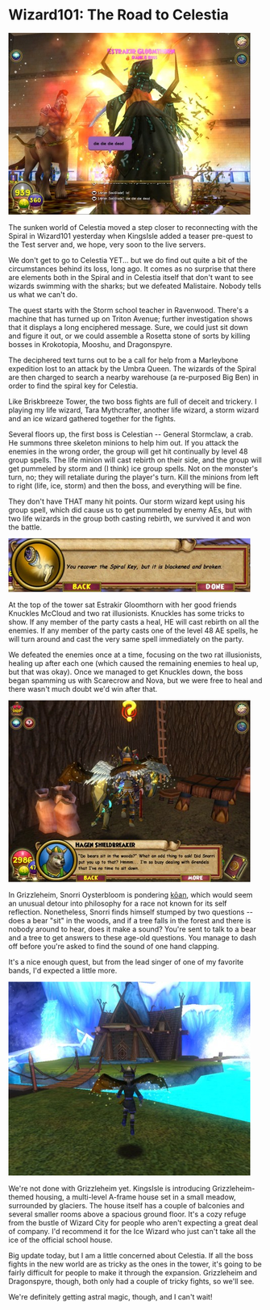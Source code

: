 # Wizard101: The Road to Celestia

[![](../uploads/2010/06/WizardGraphicalClient-2010-06-28-22-01-29-62-480x360.jpg "Killing Estrakir Gloomthorn")](../uploads/2010/06/WizardGraphicalClient-2010-06-28-22-01-29-62.jpg)

The sunken world of Celestia moved a step closer to reconnecting with the Spiral in Wizard101 yesterday when KingsIsle added a teaser pre-quest to the Test server and, we hope, very soon to the live servers.

We don't get to go to Celestia YET... but we do find out quite a bit of the circumstances behind its loss, long ago. It comes as no surprise that there are elements both in the Spiral and in Celestia itself that don't want to see wizards swimming with the sharks; but we defeated Malistaire. Nobody tells us what we can't do.

The quest starts with the Storm school teacher in Ravenwood. There's a machine that has turned up on Triton Avenue; further investigation shows that it displays a long enciphered message. Sure, we could just sit down and figure it out, or we could assemble a Rosetta stone of sorts by killing bosses in Krokotopia, Mooshu, and Dragonspyre. 

The deciphered text turns out to be a call for help from a Marleybone expedition lost to an attack by the Umbra Queen. The wizards of the Spiral are then charged to search a nearby warehouse (a re-purposed Big Ben) in order to find the spiral key for Celestia.

Like Briskbreeze Tower, the two boss fights are full of deceit and trickery. I playing my life wizard, Tara Mythcrafter, another life wizard, a storm wizard and an ice wizard gathered together for the fights.

Several floors up, the first boss is Celestian -- General Stormclaw, a crab. He summons three skeleton minions to help him out. If you attack the enemies in the wrong order, the group will get hit continually by level 48 group spells. The life minion will cast rebirth on their side, and the group will get pummeled by storm and (I think) ice group spells. Not on the monster's turn, no; they will retaliate during the player's turn. Kill the minions from left to right (life, ice, storm) and then the boss, and everything will be fine.

They don't have THAT many hit points. Our storm wizard kept using his group spell, which did cause us to get pummeled by enemy AEs, but with two life wizards in the group both casting rebirth, we survived it and won the battle.

[![](../uploads/2010/06/WizardGraphicalClient-2010-06-28-22-01-48-41-480x106.jpg "You recover the Spiral Key, but it is battered and broken")](../uploads/2010/06/WizardGraphicalClient-2010-06-28-22-01-48-41.jpg)

At the top of the tower sat Estrakir Gloomthorn with her good friends Knuckles McCloud and two rat illusionists. Knuckles has some tricks to show. If any member of the party casts a heal, HE will cast rebirth on all the enemies. If any member of the party casts one of the level 48 AE spells, he will turn around and cast the very same spell immediately on the party.

We defeated the enemies once at a time, focusing on the two rat illusionists, healing up after each one (which caused the remaining enemies to heal up, but that was okay). Once we managed to get Knuckles down, the boss began spamming us with Scarecrow and Nova, but we were free to heal and there wasn't much doubt we'd win after that.

[![](../uploads/2010/06/WizardGraphicalClient-2010-06-28-23-03-38-13-480x360.jpg "Does a bear sit in the woods?")](../uploads/2010/06/WizardGraphicalClient-2010-06-28-23-03-38-13.jpg)

In Grizzleheim, Snorri Oysterbloom is pondering [kōan](http://en.wikipedia.org/wiki/K%C5%8Dan), which would seem an unusual detour into philosophy for a race not known for its self reflection. Nonetheless, Snorri finds himself stumped by two questions -- does a bear "sit" in the woods, and if a tree falls in the forest and there is nobody around to hear, does it make a sound? You're sent to talk to a bear and a tree to get answers to these age-old questions. You manage to dash off before you're asked to find the sound of one hand clapping.

It's a nice enough quest, but from the lead singer of one of my favorite bands, I'd expected a little more.

[![](../uploads/2010/06/WizardGraphicalClient-2010-06-28-22-18-06-28-480x384.jpg "Grizzleheim House")](../uploads/2010/06/WizardGraphicalClient-2010-06-28-22-18-06-28.jpg)

We're not done with Grizzleheim yet. KingsIsle is introducing Grizzleheim-themed housing, a multi-level A-frame house set in a small meadow, surrounded by glaciers. The house itself has a couple of balconies and several smaller rooms above a spacious ground floor. It's a cozy refuge from the bustle of Wizard City for people who aren't expecting a great deal of company. I'd recommend it for the Ice Wizard who just can't take all the ice of the official school house.

Big update today, but I am a little concerned about Celestia. If all the boss fights in the new world are as tricky as the ones in the tower, it's going to be fairly difficult for people to make it through the expansion. Grizzleheim and Dragonspyre, though, both only had a couple of tricky fights, so we'll see.

We're definitely getting astral magic, though, and I can't wait!

